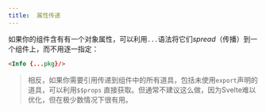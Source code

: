 ```yaml
---
title:  属性传递
---
```


如果你的组件含有有一个对象属性，可以利用`...`语法将它们*spread*（传播）到一个组件上，而不用逐一指定：

```html
<Info {...pkg}/>
```

> 相反，如果你需要引用传递到组件中的所有道具，包括未使用`export`声明的道具，可以利用`$$props` 直接获取。但通常不建议这么做，因为Svelte难以优化，但在极少数情况下很有用。